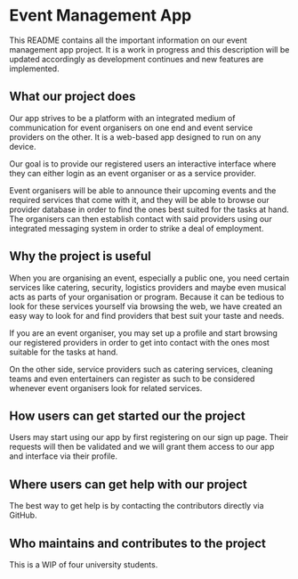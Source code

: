 # Event Management App

This README contains all the important information on our event management app project. It is a work in progress and this description will be updated accordingly as development continues and new features are implemented.

## What our project does
Our app strives to be a platform with an integrated medium of communication for event organisers on one end and event service providers on the other. It is a web-based app designed to run on any device. 

Our goal is to provide our registered users an interactive interface where they can either login as an event organiser or as a service provider. 

Event organisers will be able to announce their upcoming events and the required services that come with it, and they will be able to browse our provider database in order to find the ones best suited for the tasks at hand. The organisers can then establish contact with said providers using our integrated messaging system in order to strike a deal of employment. 

## Why the project is useful
When you are organising an event, especially a public one, you need certain services like catering, security, logistics providers and maybe even musical acts as parts of your organisation or program. Because it can be tedious to look for these services yourself via browsing the web, we have created an easy way to look for and find providers that best suit your taste and needs.

If you are an event organiser, you may set up a profile and start browsing our registered providers in order to get into contact with the ones most suitable for the tasks at hand.

On the other side, service providers such as catering services, cleaning teams and even entertainers can register as such to be considered whenever event organisers look for related services.

## How users can get started our the project
Users may start using our app by first registering on our sign up page. Their requests will then be validated and we will grant them access to our app and interface via their profile.

## Where users can get help with our project
The best way to get help is by contacting the contributors directly via GitHub.

## Who maintains and contributes to the project
This is a WIP of four university  students.
